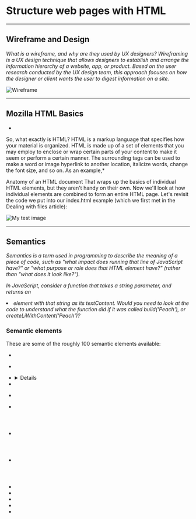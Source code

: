 # Structure web pages with HTML 
-----
## Wireframe and Design 
*What is a wireframe, and why are they used by UX designers?
Wireframing is a UX design technique that allows designers to establish and arrange the information hierarchy of a website, app, or product. Based on the user research conducted by the UX design team, this approach focuses on how the designer or client wants the user to digest information on a site.*

![Wireframe](https://www.freecodecamp.org/news/content/images/2020/08/wireframing.png)

---------
## Mozilla HTML Basics
*
So, what exactly is HTML?
HTML is a markup language that specifies how your material is organized. HTML is made up of a set of elements that you may employ to enclose or wrap certain parts of your content to make it seem or perform a certain manner. The surrounding tags can be used to make a word or image hyperlink to another location, italicize words, change the font size, and so on. As an example,*

Anatomy of an HTML document
That wraps up the basics of individual HTML elements, but they aren't handy on their own. Now we'll look at how individual elements are combined to form an entire HTML page. Let's revisit the code we put into our index.html example (which we first met in the Dealing with files article):
<!DOCTYPE html>
<html>
  <head>
    <meta charset="utf-8">
    <title>My test page</title>
  </head>
  <body>
    <img src="images/firefox-icon.png" alt="My test image">
  </body>
</html>

------------------------
## Semantics
*Semantics is a term used in programming to describe the meaning of a piece of code, such as "what impact does running that line of JavaScript have?" or "what purpose or role does that HTML element have?" (rather than "what does it look like?").*

*In JavaScript, consider a function that takes a string parameter, and returns an <li> element with that string as its textContent. Would you need to look at the code to understand what the function did if it was called build('Peach'), or createLiWithContent('Peach')?*

### Semantic elements
These are some of the roughly 100 semantic elements available:

* <article>
* <aside>
* <details>
* <figcaption>
* <figure>
* <footer>
* <header>
* <main>
* <mark>
* <nav>
* <section>
* <summary>
* <time>






